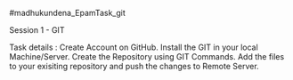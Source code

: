 #madhukundena_EpamTask_git

Session 1 - GIT

Task details :
Create Account on GitHub.
Install the GIT in your local Machine/Server.
Create the Repository using GIT Commands.
Add the files to your exisiting repository and push the changes to Remote Server.
